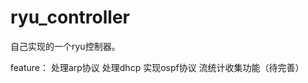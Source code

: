 # ryu_controller

自己实现的一个ryu控制器。

feature：
     处理arp协议
     处理dhcp
     实现ospf协议
     流统计收集功能（待完善）
